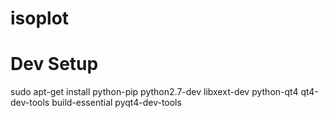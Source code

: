 # isoplot

# Dev Setup
sudo apt-get install python-pip python2.7-dev libxext-dev python-qt4 qt4-dev-tools build-essential pyqt4-dev-tools


